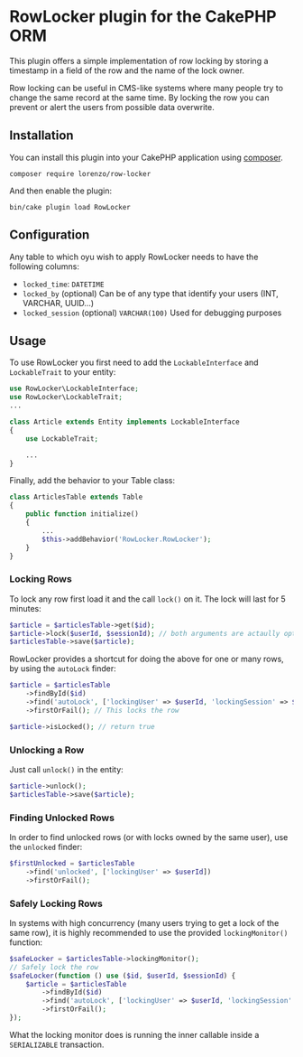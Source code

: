 # RowLocker plugin for the CakePHP ORM

This plugin offers a simple implementation of row locking by storing a timestamp
in a field of the row and the name of the lock owner.

Row locking can be useful in CMS-like systems where many people try to change
the same record at the same time. By locking the row you can prevent or alert
the users from possible data overwrite.

## Installation

You can install this plugin into your CakePHP application using [composer](http://getcomposer.org).

```
composer require lorenzo/row-locker
```

And then enable the plugin:

```
bin/cake plugin load RowLocker
```

## Configuration

Any table to which oyu wish to apply RowLocker needs to have the following columns:

* `locked_time`: `DATETIME`
* `locked_by` (optional) Can be of any type that identify your users (INT, VARCHAR, UUID...)
* `locked_session` (optional) `VARCHAR(100)` Used for debugging purposes

## Usage

To use RowLocker you first need to add the `LockableInterface` and `LockableTrait` to your entity:

```php
use RowLocker\LockableInterface;
use RowLocker\LockableTrait;
...

class Article extends Entity implements LockableInterface
{
    use LockableTrait;

    ...
}
```

Finally, add the behavior to your Table class:

```php
class ArticlesTable extends Table
{
    public function initialize()
    {
        ...
        $this->addBehavior('RowLocker.RowLocker');
    }
}
```

### Locking Rows

To lock any row first load it and the call `lock()` on it. The lock will last for 5 minutes:

```php
$article = $articlesTable->get($id);
$article->lock($userId, $sessionId); // both arguments are actaully optional
$articlesTable->save($article);
```

RowLocker provides a shortcut for doing the above for one or many rows, by using the
`autoLock` finder:

```php
$article = $articlesTable
    ->findById($id)
    ->find('autoLock', ['lockingUser' => $userId, 'lockingSession' => $sessionId])
    ->firstOrFail(); // This locks the row

$article->isLocked(); // return true
```

### Unlocking a Row

Just call `unlock()` in the entity:

```php
$article->unlock();
$articlesTable->save($article);
```

### Finding Unlocked Rows

In order to find unlocked rows (or with locks owned by the same user), use the `unlocked` finder:


```php
$firstUnlocked = $articlesTable
    ->find('unlocked', ['lockingUser' => $userId])
    ->firstOrFail();
```

### Safely Locking Rows

In systems with high concurrency (many users trying to get a lock of the same row), it is highly
recommended to use the provided `lockingMonitor()` function:

```php
$safeLocker = $articlesTable->lockingMonitor();
// Safely lock the row
$safeLocker(function () use ($id, $userId, $sessionId) {
    $article = $articlesTable
        ->findById($id)
        ->find('autoLock', ['lockingUser' => $userId, 'lockingSession' => $sessionId])
        ->firstOrFail();
});
```

What the locking monitor does is running the inner callable inside a `SERIALIZABLE` transaction.
